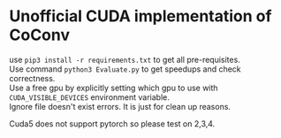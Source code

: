 # Unofficial CUDA implementation of CoConv


use `pip3 install -r requirements.txt` to get all pre-requisites.</br>
Use command `python3 Evaluate.py` to get speedups and check correctness.</br>
Use a free gpu by explicitly setting which gpu to use with `CUDA_VISIBLE_DEVICES` environment variable.</br>
Ignore file doesn't exist errors. It is just for clean up reasons.

Cuda5 does not support pytorch so please test on 2,3,4.
